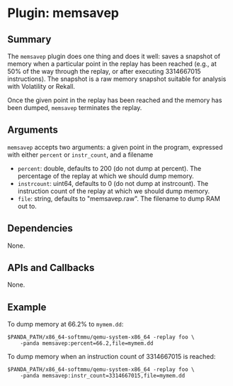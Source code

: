 Plugin: memsavep
===========

Summary
-------

The `memsavep` plugin does one thing and does it well: saves a snapshot of memory when a particular point in the replay has been reached (e.g., at 50% of the way through the replay, or after executing 3314667015 instructions). The snapshot is a raw memory snapshot suitable for analysis with Volatility or Rekall.

Once the given point in the replay has been reached and the memory has been dumped, `memsavep` terminates the replay.

Arguments
---------

`memsavep` accepts two arguments: a given point in the program, expressed with either `percent` or `instr_count`, and a filename

* `percent`: double, defaults to 200 (do not dump at percent). The percentage of the replay at which we should dump memory.
* `instrcount`: uint64, defaults to 0 (do not dump at instrcount). The instruction count of the replay at which we should dump memory.
* `file`: string, defaults to "memsavep.raw". The filename to dump RAM out to.

Dependencies
------------

None.

APIs and Callbacks
------------------

None.

Example
-------

To dump memory at 66.2% to `mymem.dd`:

    $PANDA_PATH/x86_64-softmmu/qemu-system-x86_64 -replay foo \
        -panda memsavep:percent=66.2,file=mymem.dd

To dump memory when an instruction count of 3314667015 is reached: 

    $PANDA_PATH/x86_64-softmmu/qemu-system-x86_64 -replay foo \
        -panda memsavep:instr_count=3314667015,file=mymem.dd
